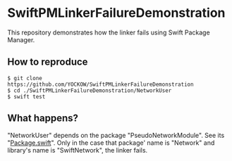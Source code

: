 # SwiftPMLinkerFailureDemonstration

This repository demonstrates how the linker fails using Swift Package Manager.


## How to reproduce

```console
$ git clone https://github.com/YOCKOW/SwiftPMLinkerFailureDemonstration
$ cd ./SwiftPMLinkerFailureDemonstration/NetworkUser
$ swift test
```

## What happens?

"NetworkUser" depends on the package "PseudoNetworkModule".
See its "[Package.swift](./PseudoNetworkModule/Package.swift)".
Only in the case that package' name is "Network" and library's name is "SwiftNetwork", the linker fails.
